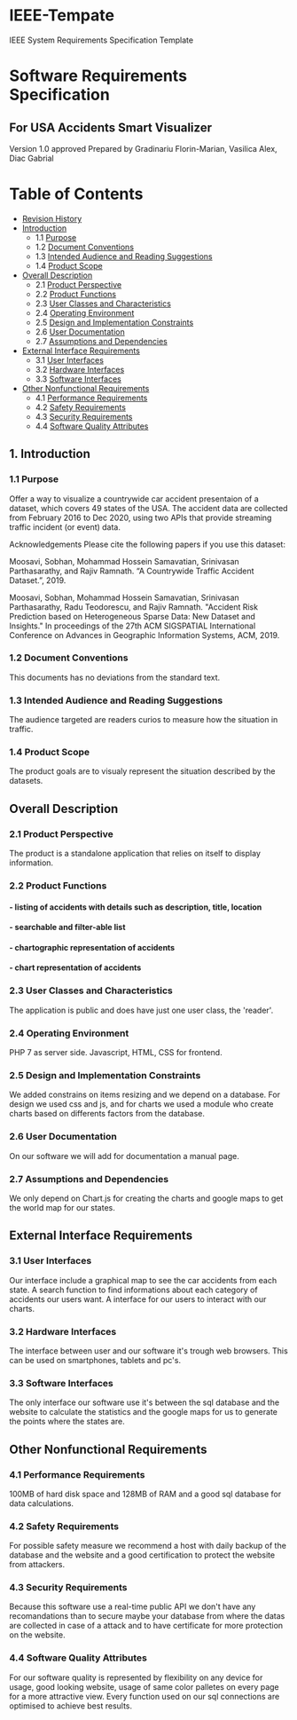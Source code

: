 # IEEE-Tempate
IEEE System Requirements Specification Template

# Software Requirements Specification
## For  USA Accidents Smart Visualizer
Version 1.0 approved
Prepared by Gradinariu Florin-Marian, Vasilica Alex, Diac Gabrial

Table of Contents
=================
  * [Revision History](#revision-history)
  * [Introduction](#1-introduction)
    * 1.1 [Purpose](#11-purpose)
    * 1.2 [Document Conventions](#12-document-conventions)
    * 1.3 [Intended Audience and Reading Suggestions](#13-intended-audience-and-reading-suggestions)
    * 1.4 [Product Scope](#14-product-scope)
  * [Overall Description](#overall-description)
    * 2.1 [Product Perspective](#21-product-perspective)
    * 2.2 [Product Functions](#22-product-functions)
    * 2.3 [User Classes and Characteristics](#23-user-classes-and-characteristics)
    * 2.4 [Operating Environment](#24-operating-environment)
    * 2.5 [Design and Implementation Constraints](#25-design-and-implementation-constraints)
    * 2.6 [User Documentation](#26-user-documentation)
    * 2.7 [Assumptions and Dependencies](#27-assumptions-and-dependencies)
  * [External Interface Requirements](#external-interface-requirements)
    * 3.1 [User Interfaces](#31-user-interfaces)
    * 3.2 [Hardware Interfaces](#32-hardware-interfaces)
    * 3.3 [Software Interfaces](#33-software-interfaces)
  * [Other Nonfunctional Requirements](#other-nonfunctional-requirements)
    * 4.1 [Performance Requirements](#51-performance-requirements)
    * 4.2 [Safety Requirements](#52-safety-requirements)
    * 4.3 [Security Requirements](#53-security-requirements)
    * 4.4 [Software Quality Attributes](#54-software-quality-attributes)



## 1. Introduction
### 1.1 Purpose 
Offer a way to visualize a countrywide car accident presentaion of a dataset, which covers 49 states of the USA. The accident data are collected from February 2016 to Dec 2020, using two APIs that provide streaming traffic incident (or event) data. 

Acknowledgements
Please cite the following papers if you use this dataset:

Moosavi, Sobhan, Mohammad Hossein Samavatian, Srinivasan Parthasarathy, and Rajiv Ramnath. “A Countrywide Traffic Accident Dataset.”, 2019.

Moosavi, Sobhan, Mohammad Hossein Samavatian, Srinivasan Parthasarathy, Radu Teodorescu, and Rajiv Ramnath. "Accident Risk Prediction based on Heterogeneous Sparse Data: New Dataset and Insights." In proceedings of the 27th ACM SIGSPATIAL International Conference on Advances in Geographic Information Systems, ACM, 2019.

### 1.2 Document Conventions
This documents has no deviations from the standard text.

### 1.3 Intended Audience and Reading Suggestions
The audience targeted are readers curios to measure how the situation in traffic.

### 1.4 Product Scope
The product goals are to visualy represent the situation described by the datasets.  


## Overall Description
### 2.1 Product Perspective
The product is a standalone application that relies on itself to display information. 

### 2.2 Product Functions
  #### - listing of accidents with details such as description, title, location
  #### - searchable and filter-able list
  #### - chartographic representation of accidents
  #### - chart representation of accidents

### 2.3 User Classes and Characteristics
The application is public and does have just one user class, the 'reader'.

### 2.4 Operating Environment
PHP 7 as server side. Javascript, HTML, CSS for frontend. 

### 2.5 Design and Implementation Constraints
We added constrains on items resizing and we depend on a database. For design we used css and js, and for charts we used a module who create charts based on differents factors from the database.

### 2.6 User Documentation
On our software we will add for documentation a manual page.

### 2.7 Assumptions and Dependencies
We only depend on Chart.js for creating the charts and google maps to get the world map for our states.

## External Interface Requirements
### 3.1 User Interfaces
Our interface include a graphical map to see the car accidents from each state. A search function to find informations about each category of accidents our users want. A interface for our users to interact with our charts.
### 3.2 Hardware Interfaces
The interface between user and our software it's trough web browsers. This can be used on smartphones, tablets and pc's.
### 3.3 Software Interfaces
The only interface our software use it's between the sql database and the website to calculate the statistics and the google maps for us to generate the points where the states are.

## Other Nonfunctional Requirements
### 4.1 Performance Requirements
100MB of hard disk space and 128MB of RAM and a good sql database for data calculations.
### 4.2 Safety Requirements
For possible safety measure we recommend a host with daily backup of the database and the website and a good certification to protect the website from attackers.
### 4.3 Security Requirements
Because this software use a real-time public API we don't have any recomandations than to secure maybe your database from where the datas are collected in case of a attack and to have certificate for more protection on the website.
### 4.4 Software Quality Attributes
For our software quality is represented by flexibility on any device for usage, good looking website, usage of same color palletes on every page for a more attractive view. Every function used on our sql connections are optimised to achieve best results.
